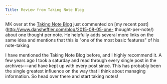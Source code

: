 ```yaml
---
Title: Review from Taking Note Blog
---
```




MK over at the [Taking Note
Blog](http://takingnotenow.blogspot.com/) just commented on [my
recent post](http://www.dansheffler.com/blog/2015-08-05-one-
thought-per-note/) about one thought per note.  He helpfully adds
several more links on the same idea and mentions that this is "one
of the most basic features" of his note-taking.

I have mentioned the Taking Note Blog before, and I highly
recommend it.  A few years ago I took a saturday and read through
every single post in the archives---and have kept up with every
post since.  This has probably been the single greatest influence
on the way that I think about managing information.  So head over
there and start taking notes!